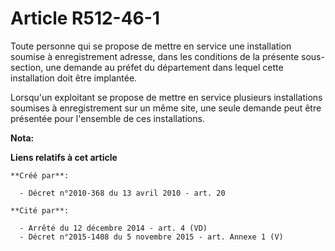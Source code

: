 # Article R512-46-1

Toute personne qui se propose de mettre en service une installation soumise à enregistrement adresse, dans les conditions de
la présente sous-section, une demande au préfet du département dans lequel cette installation doit être implantée. 

Lorsqu'un exploitant se propose de mettre en service plusieurs installations soumises à enregistrement sur un même site, une
seule demande peut être présentée pour l'ensemble de ces installations.

**Nota:**



**Liens relatifs à cet article**

	**Créé par**:

	  - Décret n°2010-368 du 13 avril 2010 - art. 20

	**Cité par**:

	  - Arrêté du 12 décembre 2014 - art. 4 (VD)
	  - Décret n°2015-1408 du 5 novembre 2015 - art. Annexe 1 (V)

